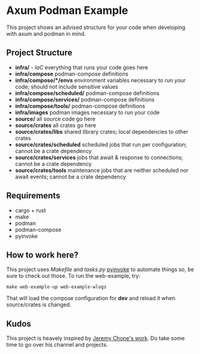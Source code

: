 # Axum Podman Example

This project shows an advised structure for your code when developing with
axum and podman in mind. 

## Project Structure

* **infra/** - *IaC* everything that runs your code goes here
* **infra/compose** podman-compose definitions
* **infra/compose/*/envs** environment variables necessary to run your code; should not include sensitive values
* **infra/compose/scheduled/** podman-compose definitions
* **infra/compose/services/** podman-compose definitions
* **infra/compose/tools/** podman-compose definitions
* **infra/images** podman images necessary to run your code
* **source/** all source code go here
* **source/crates** all crates go here
* **source/crates/libs** shared library crates; local dependencies to other crates
* **source/crates/scheduled** scheduled jobs that run per configuration; cannot be a crate dependency
* **source/crates/services** jobs that await & response to connections; cannot be a crate dependency
* **source/crates/tools** maintenance jobs that are neither scheduled nor await events; cannot be a crate dependency

## Requirements

* cargo + rust
* make
* podman
* podman-compose
* pyinvoke

## How to work here?

This project uses *Makefile* and *tasks.py* [pyinvoke](https://docs.pyinvoke.org/) to automate things so, be 
sure to check out those. To run the web-example, try:

`make web-example-up web-example-wlogs`

That will load the compose configuration for **dev** and reload it when source/crates is changed.

## Kudos

This project is heavely inspired by [Jeremy Chone's work](https://www.youtube.com/@JeremyChone). Do
take some time to go over his channel and projects. 